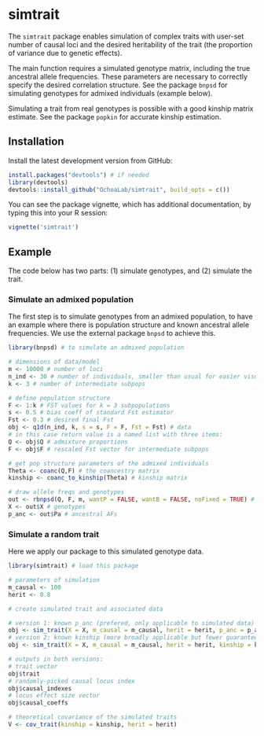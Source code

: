 # simtrait

The `simtrait` package enables simulation of complex traits with user-set number of causal loci and the desired heritability of the trait (the proportion of variance due to genetic effects).

The main function requires a simulated genotype matrix, including the true ancestral allele frequencies.
These parameters are necessary to correctly specify the desired correlation structure.
See the package `bnpsd` for simulating genotypes for admixed individuals (example below).

Simulating a trait from real genotypes is possible with a good kinship matrix estimate.
See the package `popkin` for accurate kinship estimation.

## Installation

<!-- 
You can install the released version of simtrait from [CRAN](https://CRAN.R-project.org) with:
``` r
install.packages("simtrait")
``` 
-->

Install the latest development version from GitHub:
``` r
install.packages("devtools") # if needed
library(devtools)
devtools::install_github("OchoaLab/simtrait", build_opts = c())
```

You can see the package vignette, which has additional documentation, by typing this into your R session:
``` r
vignette('simtrait')
```


## Example

The code below has two parts: (1) simulate genotypes, and (2) simulate the trait.

### Simulate an admixed population

The first step is to simulate genotypes from an admixed population, to have an example where there is population structure and known ancestral allele frequencies.
We use the external package `bnpsd` to achieve this.

``` r
library(bnpsd) # to simulate an admixed population

# dimensions of data/model
m <- 10000 # number of loci
n_ind <- 30 # number of individuals, smaller than usual for easier visualizations
k <- 3 # number of intermediate subpops

# define population structure
F <- 1:k # FST values for k = 3 subpopulations
s <- 0.5 # bias coeff of standard Fst estimator
Fst <- 0.3 # desired final Fst
obj <- q1d(n_ind, k, s = s, F = F, Fst = Fst) # data
# in this case return value is a named list with three items:
Q <- obj$Q # admixture proportions
F <- obj$F # rescaled Fst vector for intermediate subpops

# get pop structure parameters of the admixed individuals
Theta <- coanc(Q,F) # the coancestry matrix
kinship <- coanc_to_kinship(Theta) # kinship matrix

# draw allele freqs and genotypes
out <- rbnpsd(Q, F, m, wantP = FALSE, wantB = FALSE, noFixed = TRUE) # exclude variables not of interest
X <- out$X # genotypes
p_anc <- out$Pa # ancestral AFs
```

### Simulate a random trait

Here we apply our package to this simulated genotype data.

``` r
library(simtrait) # load this package

# parameters of simulation
m_causal <- 100
herit <- 0.8

# create simulated trait and associated data

# version 1: known p_anc (prefered, only applicable to simulated data)
obj <- sim_trait(X = X, m_causal = m_causal, herit = herit, p_anc = p_anc)
# version 2: known kinship (more broadly applicable but fewer guarantees)
obj <- sim_trait(X = X, m_causal = m_causal, herit = herit, kinship = kinship)

# outputs in both versions:
# trait vector
obj$trait
# randomly-picked causal locus index
obj$causal_indexes
# locus effect size vector
obj$causal_coeffs

# theoretical covariance of the simulated traits
V <- cov_trait(kinship = kinship, herit = herit)
```
